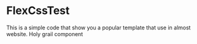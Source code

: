 # FlexCssTest
This is a simple code that show you a popular template that use in almost website.
Holy grail component
